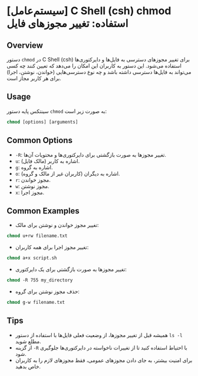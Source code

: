 # [سیستم‌عامل] C Shell (csh) chmod استفاده: تغییر مجوزهای فایل

## Overview
دستور `chmod` در C Shell (csh) برای تغییر مجوزهای دسترسی به فایل‌ها و دایرکتوری‌ها استفاده می‌شود. این دستور به کاربران این امکان را می‌دهد که تعیین کنند چه کسی می‌تواند به فایل‌ها دسترسی داشته باشد و چه نوع دسترسی‌هایی (خواندن، نوشتن، اجرا) برای هر کاربر مجاز است.

## Usage
سینتکس پایه دستور `chmod` به صورت زیر است:

```csh
chmod [options] [arguments]
```

## Common Options
- `-R`: تغییر مجوزها به صورت بازگشتی برای دایرکتوری‌ها و محتویات آن‌ها.
- `u`: اشاره به کاربر (مالک فایل).
- `g`: اشاره به گروه.
- `o`: اشاره به دیگران (کاربران غیر از مالک و گروه).
- `r`: مجوز خواندن.
- `w`: مجوز نوشتن.
- `x`: مجوز اجرا.

## Common Examples
- تغییر مجوز خواندن و نوشتن برای مالک:
```csh
chmod u+rw filename.txt
```

- تغییر مجوز اجرا برای همه کاربران:
```csh
chmod a+x script.sh
```

- تغییر مجوزها به صورت بازگشتی برای یک دایرکتوری:
```csh
chmod -R 755 my_directory
```

- حذف مجوز نوشتن برای گروه:
```csh
chmod g-w filename.txt
```

## Tips
- همیشه قبل از تغییر مجوزها، از وضعیت فعلی فایل‌ها با استفاده از دستور `ls -l` مطلع شوید.
- از گزینه `-R` با احتیاط استفاده کنید تا از تغییرات ناخواسته در دایرکتوری‌ها جلوگیری شود.
- برای امنیت بیشتر، به جای دادن مجوزهای عمومی، فقط مجوزهای لازم را به کاربران خاص بدهید.